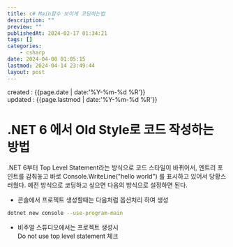 ```yaml
---
title: c# Main함수 보이게 코딩하는법
description: ""
preview: ""
publishedAt: 2024-02-17 01:34:21
tags: []
categories:
    - csharp
date: 2024-04-08 01:05:15
lastmod: 2024-04-14 23:49:44
layout: post
---
```


created : {{page.date | date:'%Y-%m-%d %R'}}  
updated : {{page.lastmod | date:'%Y-%m-%d %R'}}

# .NET 6 에서 Old Style로 코드 작성하는 방법
.NET 6부터 Top Level Statement라는 방식으로 코드 스타일이 바뀌어서, 
엔트리 포인트를 감춰놓고 바로 Console.WriteLine("hello world")
를 표시하고 있어서 당황스러웠다.
예전 방식으로 코딩하고 싶으면 다음의 방식으로 설정하면 된다.

- 콘솔에서 프로젝트 생성할때는 다음처럼 옵션처리 하여 생성   
```bash
dotnet new console --use-program-main
```

- 비주얼 스튜디오에서는 프로젝트 생성시  
Do not use top level statement 체크


